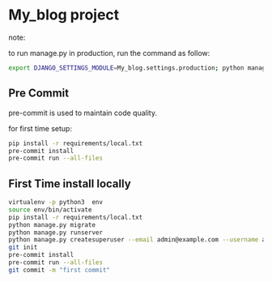 # My_blog project

note:

to run manage.py in production, run the command as follow:

```bash
export DJANGO_SETTINGS_MODULE=My_blog.settings.production; python manage.py runserver ./
```

## Pre Commit

pre-commit is used to maintain code quality.

for first time setup:

```bash
pip install -r requirements/local.txt
pre-commit install
pre-commit run --all-files
```

## First Time install locally

```bash
virtualenv -p python3  env
source env/bin/activate
pip install -r requirements/local.txt
python manage.py migrate
python manage.py runserver
python manage.py createsuperuser --email admin@example.com --username admin
git init
pre-commit install
pre-commit run --all-files
git commit -m "first commit"
```
